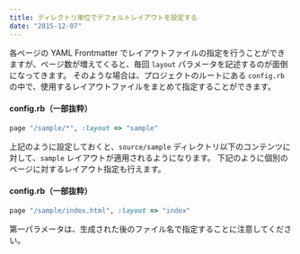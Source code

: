 ```yaml
---
title: ディレクトリ単位でデフォルトレイアウトを設定する
date: "2015-12-07"
---
```


各ページの YAML Frontmatter でレイアウトファイルの指定を行うことができますが、ページ数が増えてくると、毎回 `layout` パラメータを記述するのが面倒になってきます。
そのような場合は、プロジェクトのルートにある `config.rb` の中で、使用するレイアウトファイルをまとめて指定することができます。

#### config.rb（一部抜粋）

```ruby
page "/sample/*", :layout => "sample"
```

上記のように設定しておくと、`source/sample` ディレクトリ以下のコンテンツに対して、`sample` レイアウトが適用されるようになります。
下記のように個別のページに対するレイアウト指定も行えます。

#### config.rb（一部抜粋）

```ruby
page "/sample/index.html", :layout => "index"
```

第一パラメータは、生成された後のファイル名で指定することに注意してください。

